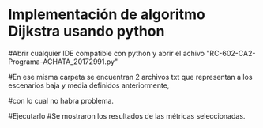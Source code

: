 # Implementación de algoritmo Dijkstra usando python 

#Abrir cualquier IDE compatible con python y abrir el achivo "RC-602-CA2-Programa-ACHATA_20172991.py"

#En ese misma carpeta se encuentran 2 archivos txt que representan a los escenarios baja y media definidos anteriormente,

#con lo cual no habra problema.


#Ejecutarlo
#Se mostraron los resultados de las métricas seleccionadas.
